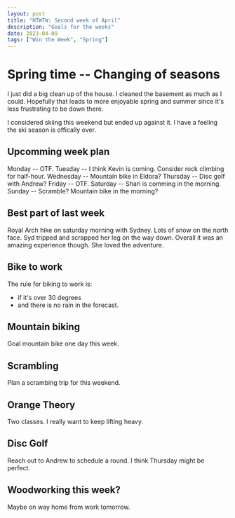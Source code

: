 ```yaml
---
layout: post
title: "HTWTW: Second week of April"
description: "Goals for the weeks"
date: 2023-04-09
tags: ["Win the Week", "Spring"]
---
```


# Spring time -- Changing of seasons

I just did a big clean up of the house. I cleaned the basement as much as I could. Hopefully that leads to more enjoyable spring and summer since it's less frustrating to be down there.

I considered skiing this weekend but ended up against it. I have a feeling the ski season is offically over. 

## Upcomming week plan

Monday -- OTF.
Tuesday -- I think Kevin is coming. Consider rock climbing for half-hour. 
Wednesday -- Mountain bike in Eldora? 
Thursday -- Disc golf with Andrew?
Friday -- OTF.
Saturday -- Shari is comming in the morning.
Sunday -- Scramble? Mountain bike in the morning?

## Best part of last week

Royal Arch hike on saturday morning with Sydney. Lots of snow on the north face. Syd tripped and scrapped her leg on the way down. Overall it was an amazing experience though. She loved the adventure.

<div class="strava-embed-placeholder" data-embed-type="activity" data-embed-id="8856289155"></div><script src="https://strava-embeds.com/embed.js"></script>

## Bike to work

The rule for biking to work is: 

* if it's over 30 degrees
* and there is no rain in the forecast.


## Mountain biking
Goal mountain bike one day this week.

## Scrambling

Plan a scrambing trip for this weekend.


## Orange Theory
Two classes. I really want to keep lifting heavy.


## Disc Golf

Reach out to Andrew to schedule a round. I think Thursday might be perfect.

## Woodworking this week? 

Maybe on way home from work tomorrow.